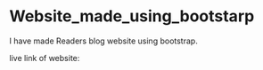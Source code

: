 # Website_made_using_bootstarp
I have made Readers blog  website using bootstrap.

live link of website:
